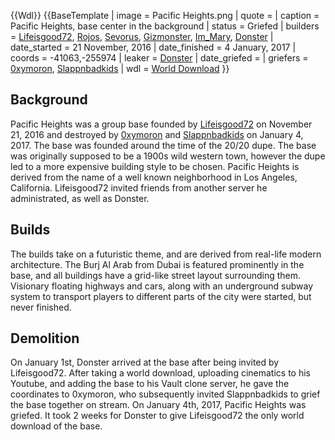 {{Wdl}}
{{BaseTemplate
| image = Pacific Heights.png
| quote =
| caption = Pacific Heights, base center in the background
| status = Griefed
| builders = [Lifeisgood72](https://2b2t.miraheze.org/wiki/Lifeisgood72), [Rojos](https://2b2t.miraheze.org/wiki/Rojos), [Sevorus](https://2b2t.miraheze.org/wiki/Sevorus), [Gizmonster](https://2b2t.miraheze.org/wiki/Gizmonster), [Im_Mary](https://2b2t.miraheze.org/wiki/Im_Mary), [Donster](https://2b2t.miraheze.org/wiki/Donster)
| date_started = 21 November, 2016
| date_finished = 4 January, 2017
| coords = -41063,-255974
| leaker = [Donster](https://2b2t.miraheze.org/wiki/Donster)
| date_griefed =
| griefers = [0xymoron](https://2b2t.miraheze.org/wiki/0xymoron), [Slappnbadkids](https://2b2t.miraheze.org/wiki/Slappnbadkids)
| wdl = [World Download](http://www.mediafire.com/file/2asbabrbmiut5ca/PacificHeights+%282%29.zip)
}}
## Background
Pacific Heights was a group base founded by [Lifeisgood72](https://2b2t.miraheze.org/wiki/Lifeisgood72) on November 21, 2016 and destroyed by [0xymoron](https://2b2t.miraheze.org/wiki/0xymoron) and [Slappnbadkids](https://2b2t.miraheze.org/wiki/Slappnbadkids) on January 4, 2017. The base was founded around the time of the 20/20 dupe. The base was originally supposed to be a 1900s wild western town, however the dupe led to a more expensive building style to be chosen. Pacific Heights is derived from the name of a well known neighborhood in Los Angeles, California. Lifeisgood72 invited friends from another server he administrated, as well as Donster.

## Builds
The builds take on a futuristic theme, and are derived from real-life modern architecture. The Burj Al Arab from Dubai is featured prominently in the base, and all buildings have a grid-like street layout surrounding them. Visionary floating highways and cars, along with an underground subway system to transport players to different parts of the city were started, but never finished.

## Demolition
On January 1st, Donster arrived at the base after being invited by Lifeisgood72. After taking a world download, uploading cinematics to his Youtube, and adding the base to his Vault clone server, he gave the coordinates to 0xymoron, who subsequently invited Slappnbadkids to grief the base together on stream. On January 4th, 2017, Pacific Heights was griefed. It took 2 weeks for Donster to give Lifeisgood72 the only world download of the base.